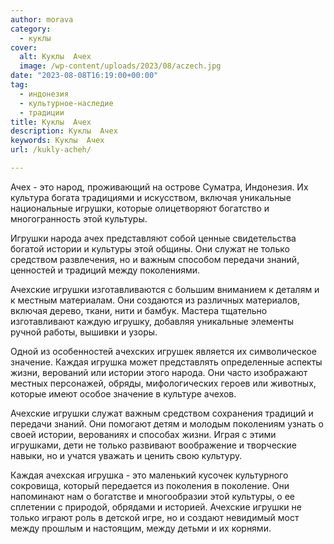 ```yaml
---
author: morava
category:
  - куклы
cover:
  alt: Куклы  Ачех
  image: /wp-content/uploads/2023/08/aczech.jpg
date: "2023-08-08T16:19:00+00:00"
tag:
  - индонезия
  - культурное-наследие
  - традиции
title: Куклы  Ачех
description: Куклы  Ачех
keywords: Куклы  Ачех
url: /kukly-acheh/

---
```

Ачех \- это народ, проживающий на острове Суматра, Индонезия. Их культура богата традициями и искусством, включая уникальные национальные игрушки, которые олицетворяют богатство и многогранность этой культуры.

Игрушки народа ачех представляют собой ценные свидетельства богатой истории и культуры этой общины. Они служат не только средством развлечения, но и важным способом передачи знаний, ценностей и традиций между поколениями.

Ачехские игрушки изготавливаются с большим вниманием к деталям и к местным материалам. Они создаются из различных материалов, включая дерево, ткани, нити и бамбук. Мастера тщательно изготавливают каждую игрушку, добавляя уникальные элементы ручной работы, вышивки и узоры.

Одной из особенностей ачехских игрушек является их символическое значение. Каждая игрушка может представлять определенные аспекты жизни, верований или истории этого народа. Они часто изображают местных персонажей, обряды, мифологических героев или животных, которые имеют особое значение в культуре ачехов.

Ачехские игрушки служат важным средством сохранения традиций и передачи знаний. Они помогают детям и молодым поколениям узнать о своей истории, верованиях и способах жизни. Играя с этими игрушками, дети не только развивают воображение и творческие навыки, но и учатся уважать и ценить свою культуру.

Каждая ачехская игрушка \- это маленький кусочек культурного сокровища, который передается из поколения в поколение. Они напоминают нам о богатстве и многообразии этой культуры, о ее сплетении с природой, обрядами и историей. Ачехские игрушки не только играют роль в детской игре, но и создают невидимый мост между прошлым и настоящим, между детьми и их корнями.
